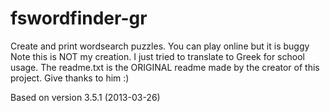 # fswordfinder-gr
Create and print wordsearch puzzles. You can play online but it is buggy
Note this is NOT my creation. I just tried to translate to Greek for school usage.
The readme.txt is the ORIGINAL readme made by the creator of this project. Give thanks to him :)

Based on version 3.5.1 (2013-03-26)
